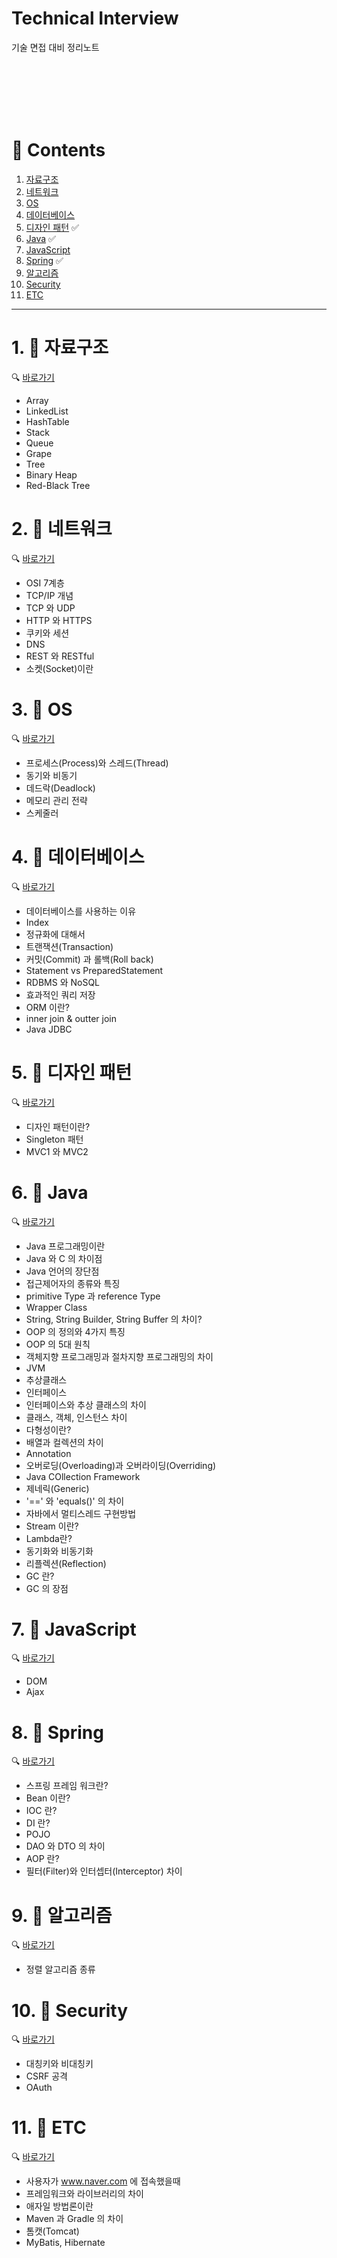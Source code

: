 # Technical Interview

기술 면접 대비 정리노트

<br><br><br><br><br>

# 📒 Contents

1. [자료구조](https://github.com/Sunky97/Interview#1--%EC%9E%90%EB%A3%8C%EA%B5%AC%EC%A1%B0)
2. [네트워크](https://github.com/Sunky97/Interview#2--%EB%84%A4%ED%8A%B8%EC%9B%8C%ED%81%AC)
3. [OS](https://github.com/Sunky97/Interview#3--os)
4. [데이터베이스](https://github.com/Sunky97/Interview#4--%EB%8D%B0%EC%9D%B4%ED%84%B0%EB%B2%A0%EC%9D%B4%EC%8A%A4)
5. [디자인 패턴](https://github.com/Sunky97/Interview#5--%EB%94%94%EC%9E%90%EC%9D%B8-%ED%8C%A8%ED%84%B4) ✅
6. [Java](https://github.com/Sunky97/Interview#6--java) ✅
7. [JavaScript](https://github.com/Sunky97/Interview#7--javascript)
8. [Spring](https://github.com/Sunky97/Interview#8--spring) ✅
9. [알고리즘](https://github.com/Sunky97/Interview#9--%EC%95%8C%EA%B3%A0%EB%A6%AC%EC%A6%98)
10. [Security](https://github.com/Sunky97/Interview#10--security)
11. [ETC](https://github.com/Sunky97/Interview#11--etc)

<hr>

# 1. 📖 **자료구조**
🔍 [바로가기](https://github.com/Sunky97/Interview/blob/main/Data%20Structure/README.md)
- Array
- LinkedList
- HashTable
- Stack
- Queue
- Grape
- Tree
- Binary Heap
- Red-Black Tree

# 2. 📖 **네트워크**
🔍 [바로가기](https://github.com/Sunky97/Interview/blob/main/Network/README.md)
- OSI 7계층
- TCP/IP 개념
- TCP 와 UDP
- HTTP 와 HTTPS 
- 쿠키와 세션
- DNS
- REST 와 RESTful
- 소켓(Socket)이란
# 3. 📖 **OS**
🔍 [바로가기](https://github.com/Sunky97/Interview/blob/main/OS/README.md)
- 프로세스(Process)와 스레드(Thread)
- 동기와 비동기
- 데드락(Deadlock)
- 메모리 관리 전략
- 스케줄러
# 4. 📖 **데이터베이스**
🔍 [바로가기](https://github.com/Sunky97/Interview/blob/main/DATABASE/README.md)
- 데이터베이스를 사용하는 이유
- Index
- 정규화에 대해서
- 트랜잭션(Transaction)
- 커밋(Commit) 과 롤백(Roll back)
- Statement vs PreparedStatement
- RDBMS 와 NoSQL
- 효과적인 쿼리 저장
- ORM 이란?
- inner join & outter join
- Java JDBC
# 5. 📖 **디자인 패턴**
🔍 [바로가기](https://github.com/Sunky97/Interview/blob/main/Design%20pattern/README.md)
- 디자인 패턴이란?
- Singleton 패턴
- MVC1 와 MVC2
# 6. 📖 **Java**
🔍 [바로가기](https://github.com/Sunky97/Interview/blob/main/Java/README.md)
- Java 프로그래밍이란
- Java 와 C 의 차이점
- Java 언어의 장단점
- 접근제어자의 종류와 특징
- primitive Type 과 reference Type
- Wrapper Class
- String, String Builder, String Buffer 의 차이?
- OOP 의 정의와 4가지 특징
- OOP 의 5대 원칙
- 객체지향 프로그래밍과 절차지향 프로그래밍의 차이
- JVM
- 추상클래스
- 인터페이스
- 인터페이스와 추상 클래스의 차이
- 클래스, 객체, 인스턴스 차이
- 다형성이란?
- 배열과 컬렉션의 차이
- Annotation
- 오버로딩(Overloading)과 오버라이딩(Overriding)
- Java COllection Framework
- 제네릭(Generic)
- '==' 와 'equals()' 의 차이
- 자바에서 멀티스레드 구현방법
- Stream 이란?
- Lambda란?
- 동기화와 비동기화
- 리플렉션(Reflection)
- GC 란?
- GC 의 장점
# 7. 📖 **JavaScript**
🔍 [바로가기](https://github.com/Sunky97/Interview/blob/main/JavaScript/README.md)
- DOM
- Ajax
# 8. 📖 **Spring**
🔍 [바로가기](https://github.com/Sunky97/Interview/blob/main/Spring/README.md)
- 스프링 프레임 워크란?
- Bean 이란?
- IOC 란?
- DI 란?
- POJO
- DAO 와 DTO 의 차이
- AOP 란?
- 필터(Filter)와 인터셉터(Interceptor) 차이
# 9. 📖 **알고리즘**
🔍 [바로가기](https://github.com/Sunky97/Interview/blob/main/Algorithm/README.md)
- 정렬 알고리즘 종류
# 10. 📖 **Security**
🔍 [바로가기](https://github.com/Sunky97/Interview/blob/main/Security/README.md)
- 대칭키와 비대칭키
- CSRF 공격
- OAuth
# 11. 📖 **ETC**
🔍 [바로가기](https://github.com/Sunky97/Interview/blob/main/ETC/README.md)
- 사용자가 www.naver.com 에 접속했을때
- 프레임워크와 라이브러리의 차이
- 애자일 방법론이란
- Maven 과 Gradle 의 차이
- 톰캣(Tomcat)
- MyBatis, Hibernate
